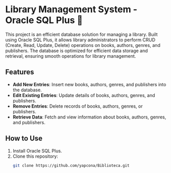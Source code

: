 # Library Management System - Oracle SQL Plus 📖

This project is an efficient database solution for managing a library. Built using Oracle SQL Plus, it allows library administrators to perform CRUD (Create, Read, Update, Delete) operations on books, authors, genres, and publishers. The database is optimized for efficient data storage and retrieval, ensuring smooth operations for library management.

## Features

- **Add New Entries**: Insert new books, authors, genres, and publishers into the database.
- **Edit Existing Entries**: Update details of books, authors, genres, and publishers.
- **Remove Entries**: Delete records of books, authors, genres, or publishers.
- **Retrieve Data**: Fetch and view information about books, authors, genres, and publishers.

## How to Use

1. Install Oracle SQL Plus.
2. Clone this repository:
   ```bash
   git clone https://github.com/yapcona/Biblioteca.git
